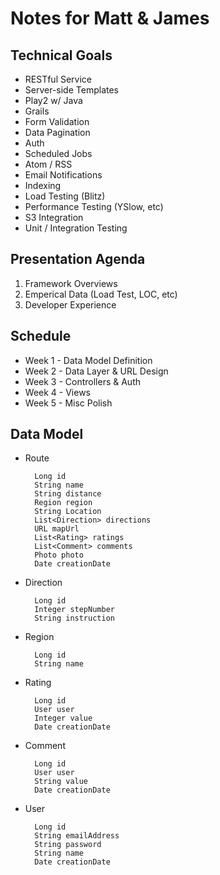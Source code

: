 Notes for Matt & James
======================

Technical Goals
---------------

* RESTful Service
* Server-side Templates
* Play2 w/ Java
* Grails
* Form Validation
* Data Pagination
* Auth
* Scheduled Jobs
* Atom / RSS
* Email Notifications
* Indexing
* Load Testing (Blitz)
* Performance Testing (YSlow, etc)
* S3 Integration
* Unit / Integration Testing


Presentation Agenda
-------------------

1. Framework Overviews
2. Emperical Data (Load Test, LOC, etc)
3. Developer Experience


Schedule
--------

* Week 1 - Data Model Definition
* Week 2 - Data Layer & URL Design
* Week 3 - Controllers & Auth
* Week 4 - Views
* Week 5 - Misc Polish


Data Model
----------

* Route

        Long id
        String name
        String distance
        Region region
        String Location
        List<Direction> directions
        URL mapUrl
        List<Rating> ratings
        List<Comment> comments
        Photo photo
        Date creationDate

* Direction

        Long id
        Integer stepNumber
        String instruction

* Region

        Long id
        String name

* Rating

        Long id
        User user
        Integer value
        Date creationDate

* Comment

        Long id
        User user
        String value
        Date creationDate

* User

        Long id
        String emailAddress
        String password
        String name
        Date creationDate

